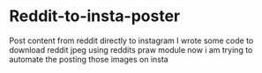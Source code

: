 # Reddit-to-insta-poster
Post content from reddit directly to instagram
 I wrote some code to download reddit jpeg using reddits praw module
 now i am trying to automate the posting those images on insta
